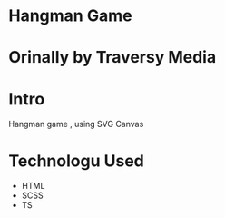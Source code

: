 # Hangman Game

# Orinally by Traversy Media

# Intro

Hangman game , using SVG Canvas

# Technologu Used

- HTML
- SCSS
- TS
